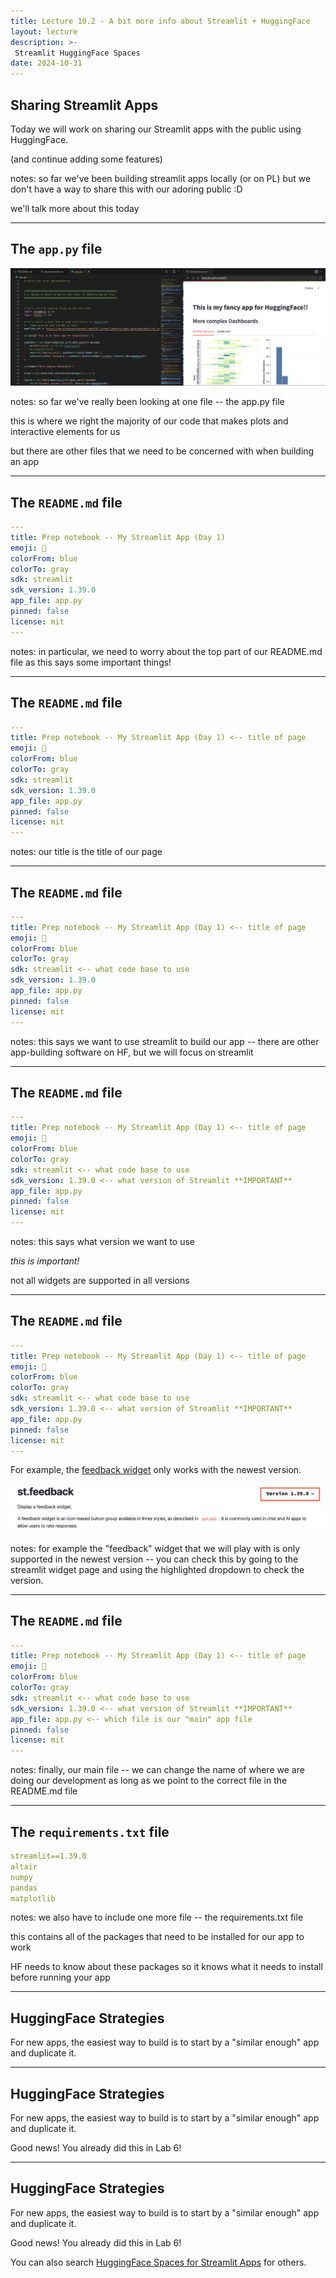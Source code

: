 ```yaml
---
title: Lecture 10.2 - A bit more info about Streamlit + HuggingFace
layout: lecture
description: >-
 Streamlit HuggingFace Spaces
date: 2024-10-31
---
```


## Sharing Streamlit Apps

Today we will work on sharing our Streamlit apps with the public using HuggingFace.

(and continue adding some features)

notes:
so far we've been building streamlit apps locally (or on PL) but we don't have a way to share this with our adoring public :D

we'll talk more about this today

---

## The `app.py` file

![](images/app_py_file.png)

notes:
so far we've really been looking at one file -- the app.py file

this is where we right the majority of our code that makes plots and interactive elements for us

but there are other files that we need to be concerned with when building an app

---

## The `README.md` file

```yaml
---
title: Prep notebook -- My Streamlit App (Day 1)
emoji: 🏢
colorFrom: blue
colorTo: gray
sdk: streamlit
sdk_version: 1.39.0
app_file: app.py
pinned: false
license: mit
---
```

notes:
in particular, we need to worry about the top part of our README.md file as this says some important things!

---

## The `README.md` file

```yaml
---
title: Prep notebook -- My Streamlit App (Day 1) <-- title of page
emoji: 🏢
colorFrom: blue
colorTo: gray
sdk: streamlit
sdk_version: 1.39.0
app_file: app.py
pinned: false
license: mit
---
```

notes:
our title is the title of our page

---

## The `README.md` file

```yaml
---
title: Prep notebook -- My Streamlit App (Day 1) <-- title of page
emoji: 🏢 
colorFrom: blue 
colorTo: gray
sdk: streamlit <-- what code base to use
sdk_version: 1.39.0
app_file: app.py
pinned: false
license: mit
---
```

notes:
this says we want to use streamlit to build our app -- there are other app-building software on HF, but we will focus on streamlit

---

## The `README.md` file

```yaml
---
title: Prep notebook -- My Streamlit App (Day 1) <-- title of page
emoji: 🏢 
colorFrom: blue 
colorTo: gray
sdk: streamlit <-- what code base to use
sdk_version: 1.39.0 <-- what version of Streamlit **IMPORTANT**
app_file: app.py
pinned: false
license: mit
---
```

notes:
this says what version we want to use

*this is important!*

not all widgets are supported in all versions

---

## The `README.md` file

```yaml
---
title: Prep notebook -- My Streamlit App (Day 1) <-- title of page
emoji: 🏢 
colorFrom: blue 
colorTo: gray
sdk: streamlit <-- what code base to use
sdk_version: 1.39.0 <-- what version of Streamlit **IMPORTANT**
app_file: app.py
pinned: false
license: mit
---
```

For example, the [feedback widget](https://docs.streamlit.io/develop/api-reference/widgets/st.feedback) only works with the newest version.

![](images/widget_version.png)

notes:
for example the "feedback" widget that we will play with is only supported in the newest version -- you can check this by going to the streamlit widget page and using the highlighted dropdown to check the version.

---

## The `README.md` file

```yaml
---
title: Prep notebook -- My Streamlit App (Day 1) <-- title of page
emoji: 🏢 
colorFrom: blue 
colorTo: gray
sdk: streamlit <-- what code base to use
sdk_version: 1.39.0 <-- what version of Streamlit **IMPORTANT**
app_file: app.py <-- which file is our "main" app file
pinned: false
license: mit
---
```


notes:
finally, our main file -- we can change the name of where we are doing our development as long as we point to the correct file in the README.md file

---

## The `requirements.txt` file

```yaml
streamlit==1.39.0
altair
numpy
pandas
matplotlib
```

notes:
we also have to include one more file -- the requirements.txt file

this contains all of the packages that need to be installed for our app to work

HF needs to know about these packages so it knows what it needs to install before running your app

---

## HuggingFace Strategies

For new apps, the easiest way to build is to start by a "similar enough" app and duplicate it.

---

## HuggingFace Strategies

For new apps, the easiest way to build is to start by a "similar enough" app and duplicate it.

Good news! You already did this in Lab 6!

---

## HuggingFace Strategies

For new apps, the easiest way to build is to start by a "similar enough" app and duplicate it.

Good news! You already did this in Lab 6!

You can also search [HuggingFace Spaces for Streamlit Apps](https://huggingface.co/spaces?sort=trending&search=streamlit) for others.
